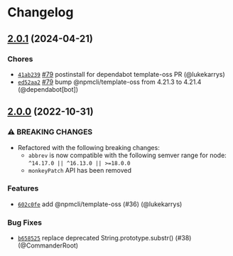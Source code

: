 # Changelog

## [2.0.1](https://github.com/npm/abbrev-js/compare/v2.0.0...v2.0.1) (2024-04-21)

### Chores

* [`41ab239`](https://github.com/npm/abbrev-js/commit/41ab23977390ee219cdf9c861f985187ca5479ce) [#79](https://github.com/npm/abbrev-js/pull/79) postinstall for dependabot template-oss PR (@lukekarrys)
* [`ed52aa2`](https://github.com/npm/abbrev-js/commit/ed52aa2bf457fe2f0ebbb13c8cde556821900ebd) [#79](https://github.com/npm/abbrev-js/pull/79) bump @npmcli/template-oss from 4.21.3 to 4.21.4 (@dependabot[bot])

## [2.0.0](https://github.com/npm/abbrev-js/compare/v1.1.1...v2.0.0) (2022-10-31)

### ⚠️ BREAKING CHANGES

* Refactored with the following breaking changes:
    - `abbrev` is now compatible with the following semver range for node:
    `^14.17.0 || ^16.13.0 || >=18.0.0`
    - `monkeyPatch` API has been removed

### Features

* [`602c0fe`](https://github.com/npm/abbrev-js/commit/602c0feb27f370588b3659781f8f1d52b80df3a7) add @npmcli/template-oss (#36) (@lukekarrys)

### Bug Fixes

* [`b658525`](https://github.com/npm/abbrev-js/commit/b658525ebcddbe4dc8c672a48ec6012299e5791d) replace deprecated String.prototype.substr() (#38) (@CommanderRoot)
